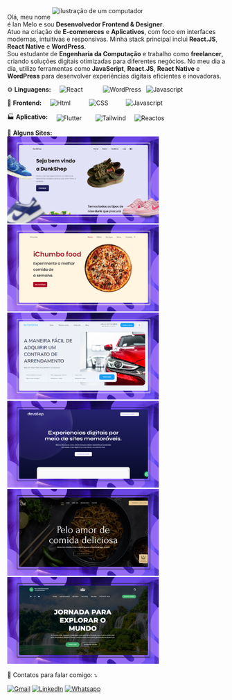 <img src="https://raw.githubusercontent.com/MicaelliMedeiros/micaellimedeiros/master/image/computer-illustration.png" alt="ilustração de um computador" min-width="400px" max-width="400px" width="400px" align="right">

<p align="left"> 
    Olá, meu nome é Ian Melo e sou <strong>Desenvolvedor Frontend & Designer</strong>.<br>  
  Atuo na criação de <strong>E-commerces</strong> e <strong>Aplicativos</strong>, com foco em interfaces modernas, intuitivas e responsivas. Minha stack principal inclui <strong>React.JS</strong>, <strong>React Native</strong> e <strong>WordPress</strong>. <br>  
  Sou estudante de <strong>Engenharia da Computação</strong> e trabalho como <strong>freelancer</strong>, criando soluções digitais otimizadas para diferentes negócios. No meu dia a dia, utilizo ferramentas como <strong>JavaScript</strong>, <strong>React.JS</strong>, <strong>React Native</strong> e <strong>WordPress</strong> para desenvolver experiências digitais eficientes e inovadoras.  

</p>

<p align="left" style="display:flex;gap:10px;align-items:center;">
    <span>⚙️ <strong>Linguagens:</strong></span><br>
    <img src="https://img.shields.io/badge/React-14354C?style=for-the-badge&logo=react&logoColor=white" alt="React" min-width="90" max-width="90" width="90">
    <img src="https://img.shields.io/badge/WordPress%23-239120?style=for-the-badge&logo=wordpress&logoColor=white" alt="WordPress" min-width="90" max-width="90" width="90">
    <img src="https://img.shields.io/badge/JavaScript-F7DF1E?style=for-the-badge&logo=javascript&logoColor=black" alt="Javascript" min-width="110" max-width="110" width="110">
</p>

<p align="left" style="display:flex;gap:10px;align-items:center;">
    <span>📁 <strong>Frontend:</strong></span><br>
    <img src="https://img.shields.io/badge/HTML5-E34F26?style=for-the-badge&logo=html5&logoColor=white" alt="Html" min-width="80" max-width="80" width="80">
    <img src="https://img.shields.io/badge/CSS3-1572B6?style=for-the-badge&logo=css3&logoColor=white" alt="CSS" min-width="75" max-width="75" width="75">
    <img src="https://img.shields.io/badge/JavaScript-F7DF1E?style=for-the-badge&logo=javascript&logoColor=black" alt="Javascript" min-width="110" max-width="110" width="110">
</p>

<p align="left" style="display:flex;gap:10px;align-items:center;">
    <span>🏭 <strong>Aplicativo:</strong></span><br>
    <img src="https://img.shields.io/badge/Flutter-6DB33F?style=for-the-badge&logo=flutter&logoColor=white" alt="Flutter" min-width="80px" max-width="80px" width="80px">
    <img src="https://img.shields.io/badge/Tailwind-092E20?style=for-the-badge&logo=tailwindcss&logoColor=white" alt="Tailwind" min-width="80px" max-width="80px" width="80px">
    <img src="https://img.shields.io/badge/Reactos-000000?style=for-the-badge&logo=reactos&logoColor=white" alt="Reactos" min-width="80px" max-width="80px" width="80px">
</p>

<p align="left">
<span>📖 <strong>Alguns Sites: </strong></span><br>
    <img src="./images/1.png" width=350 height=200>
    <img src="./images/2.png" width=350 height=200>
    <img src="./images/3.png" width=350 height=200>
    <img src="./images/4.png" width=350 height=200>
    <img src="./images/5.png" width=350 height=200>
    <img src="./images/6.png" width=350 height=200>
</p>

<p align="left">
  💌 Contatos para falar comigo: ⤵️
</p>

<p align="left">
  <a href="mailto:contato.ichumbo@gmail.com" title="Gmail">
  <img src="https://img.shields.io/badge/-Gmail-FF0000?style=flat-square&labelColor=FF0000&logo=gmail&logoColor=white" alt="Gmail"/></a>
  <a href="https://www.linkedin.com/in/ichumbo/" title="LinkedIn">
  <img src="https://img.shields.io/badge/-Linkedin-0e76a8?style=flat-square&logo=Linkedin&logoColor=white" alt="LinkedIn"/></a>
  <a href="https://wa.me/5521977188050" title="Whatsapp">
  <img src="https://img.shields.io/badge/-Whatsapp-0e76a8?style=flat-square&logo=Whatsapp&logoColor=white" alt="Whatsapp"/></a>
</p>

